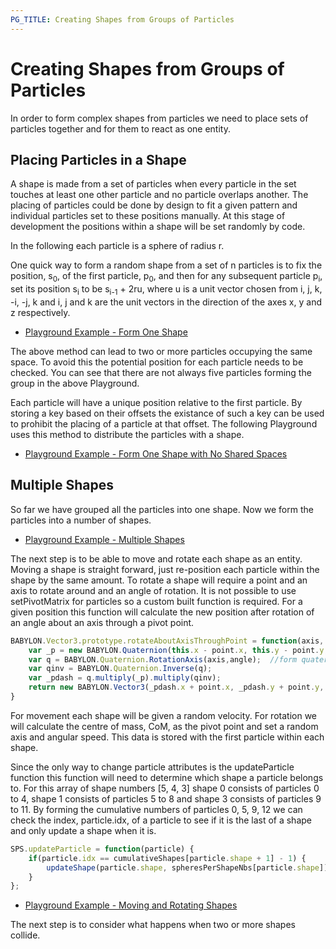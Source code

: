 ```yaml
---
PG_TITLE: Creating Shapes from Groups of Particles
---
```


# Creating Shapes from Groups of Particles

In order to form complex shapes from particles we need to place sets of particles together and for them to react as one entity.

## Placing Particles in a Shape

A shape is made from a set of particles when every particle in the set touches at least one other particle and no particle overlaps another. The placing of particles could be done by design to fit a given pattern and individual particles set to these positions manually. At this stage of development the positions within a shape will be set randomly by code.

In the following each particle is a sphere of radius r.

One quick way to form a random shape from a set of n particles is to fix the position, s<sub>0</sub>, of the first particle, p<sub>0</sub>, and then for any subsequent particle p<sub>i</sub>, set its position s<sub>i</sub> to be s<sub>i-1</sub> + 2ru, where u is a unit vector chosen from i, j, k, -i, -j, k and i, j and k are the unit vectors in the direction of the axes x, y and z respectively.

* [Playground Example - Form One Shape](https://www.babylonjs-playground.com/#22IYEF#1)

The above method can lead to two or more particles occupying the same space. To avoid this the potential position for each particle needs to be checked. You can see that there are not always five particles forming the group in the above Playground.

Each particle will have a unique position relative to the first particle. By storing a key based on their offsets the existance of such a key can be used to prohibit the placing of a particle at that offset. The following Playground uses this method to distribute the particles with a shape.

* [Playground Example - Form One Shape with No Shared Spaces](https://www.babylonjs-playground.com/#22IYEF#2)

## Multiple Shapes

So far we have grouped all the particles into one shape. Now we form the particles into a number of shapes.

* [Playground Example - Multiple Shapes](https://www.babylonjs-playground.com/#22IYEF#3)

The next step is to be able to move and rotate each shape as an entity. Moving a shape is straight forward, just re-position each particle within the shape by the same amount. To rotate a shape will require a point and an axis to rotate around and an angle of rotation. It is not possible to use setPivotMatrix for particles so a custom built function is required. For a given position this function will calculate the new position after rotation of an angle about an axis through a pivot point.

```javascript
BABYLON.Vector3.prototype.rotateAboutAxisThroughPoint = function(axis, point, angle)	 {
	var _p = new BABYLON.Quaternion(this.x - point.x, this.y - point.y, this.z - point.z, 0);  //change _p for quaternion multiplication
	var q = BABYLON.Quaternion.RotationAxis(axis,angle);  //form quaternion rotation		
	var qinv = BABYLON.Quaternion.Inverse(q);	
	var _pdash = q.multiply(_p).multiply(qinv);	
	return new BABYLON.Vector3(_pdash.x + point.x, _pdash.y + point.y, _pdash.z + point.z); //change to Vector 3 for new position vector;
}
```

For movement each shape will be given a random velocity. For rotation we will calculate the centre of mass, CoM, as the pivot point and set a random axis and angular speed. This data is stored with the first particle within each shape.

Since the only way to change particle attributes is the updateParticle function this function will need to determine which shape a particle belongs to. For this array of shape numbers [5, 4, 3] shape 0 consists of particles 0 to 4, shape 1 consists of particles 5 to 8 and shape 3 consists of particles 9 to 11. By forming the cumulative numbers of particles 0, 5, 9, 12 we can check the index, particle.idx, of a particle to see if it is the last of a shape and only update a shape when it is.

```javascript
SPS.updateParticle = function(particle) {	
	if(particle.idx == cumulativeShapes[particle.shape + 1] - 1) {
		updateShape(particle.shape, spheresPerShapeNbs[particle.shape]);
	}
};
```

* [Playground Example - Moving and Rotating Shapes](https://www.babylonjs-playground.com/#22IYEF#5)

The next step is to consider what happens when two or more shapes collide.




